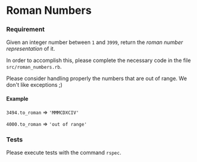 # Roman Numbers

### Requirement
Given an integer number between ```1``` and ```3999```, return the _roman number representation_ of it.

In order to accomplish this, please complete the necessary code in the file ```src/roman_numbers.rb```.

Please consider handling properly the numbers that are out of range. We don't like exceptions ;)

#### Example
```3494.to_roman``` => ```'MMMCDXCIV'```

```4000.to_roman``` => ```'out of range'```


### Tests
Please execute tests with the command ```rspec```.
